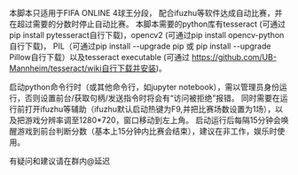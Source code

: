 本脚本只适用于FIFA ONLINE 4球王分段， 配合ifuzhu等软件达成自动比赛，并在超过需要的分数时停止自动比赛。
本脚本需要的python库有tesseract (可通过pip install pytesseract自行下载)，opencv2 (可通过pip install opencv-python自行下载)，
PIL（可通过pip install --upgrade pip 或 pip install --upgrade Pillow自行下载）以及tesseract executable (可通过
https://github.com/UB-Mannheim/tesseract/wiki自行下载并安装)。

启动python命令行时（或其他命令行，如jupyter notebook），需以管理员身份运行，否则设置前台/获取句柄/发送指令时将会有“访问被拒绝”报错。
同时需要在运行前打开ifuzhu等辅助（ifuzhu默认启动热键为F9,并把比赛场数设置为1场），以及把游戏分辨率调至1280*720，窗口移动到左上角。
启动运行后每隔15分钟会唤醒游戏到前台判断分数（基本上15分钟内比赛会结束），建议在非工作，娱乐时使用。

有疑问和建议请在群内@延迟
